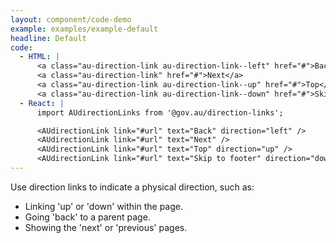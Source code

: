```yaml
---
layout: component/code-demo
example: examples/example-default
headline: Default
code:
  - HTML: |
      <a class="au-direction-link au-direction-link--left" href="#">Back</a>
      <a class="au-direction-link" href="#">Next</a>
      <a class="au-direction-link au-direction-link--up" href="#">Top</a>
      <a class="au-direction-link au-direction-link--down" href="#">Skip to footer</a>
  - React: |
      import AUdirectionLinks from '@gov.au/direction-links';

      <AUdirectionLink link="#url" text="Back" direction="left" />
      <AUdirectionLink link="#url" text="Next" />
      <AUdirectionLink link="#url" text="Top" direction="up" />
      <AUdirectionLink link="#url" text="Skip to footer" direction="down" />
---
```


Use direction links to indicate a physical direction, such as:
- Linking 'up' or 'down' within the page.
- Going 'back' to a parent page.
- Showing the 'next' or 'previous' pages.
